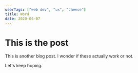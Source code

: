```yaml
---
userTags: ["web dev", "ux", "cheese"]
title: Word
date: 2020-06-07
---
```


# This is the post

This is another blog post. I wonder if these actually work or not.

Let's keep hoping.